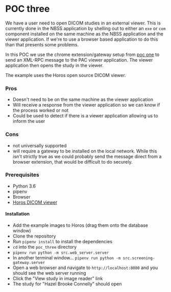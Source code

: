 POC three
=======

We have a user need to open DICOM studies in an external viewer. This is currently done in the NBSS application by shelling out to either an `exe` or `com` component installed on the same machine as the NBSS application and the viewer application. If we're to use a browser based application to do this than that presents some problems.

In this POC we use the chrome extension/gateway setup from [poc one](../poc_one/) to send an XML-RPC message to the PAC viewer application. The viewer application then opens the study in the viewer.

The example uses the Horos open source DICOM viewer.

### Pros

* Doesn't need to be on the same machine as the viewer application
* Will receive a response from the viewer application so we can know if the process worked or not
* Could be used to detect if there is a viewer application allowing us to inform the user

### Cons

* not universally supported
* will require a gateway to be installed on the local network. While this isn't strictly true as we could probably send the message direct from a browser extension, that would be difficult to do securely.

### Prerequisites

* Python 3.6
* pipenv
* Browser
* [Horos DICOM viewer](https://horosproject.org)

#### Installation

* Add the example images to Horos (drag them onto the database window)
* Clone the repository
* Run `pipenv install` to install the dependencies
* `cd` into the `poc_three` directory
* `pipenv run python -m src.web_server.server`
* In another terminal window... `pipenv run python -m src.screening-gateway.server`
* Open a web browser and navigate to `http://localhost:8080` and you should see the web server running
* Click the "View study in image reader" link
* The study for "Hazel Brooke Connelly" should open
